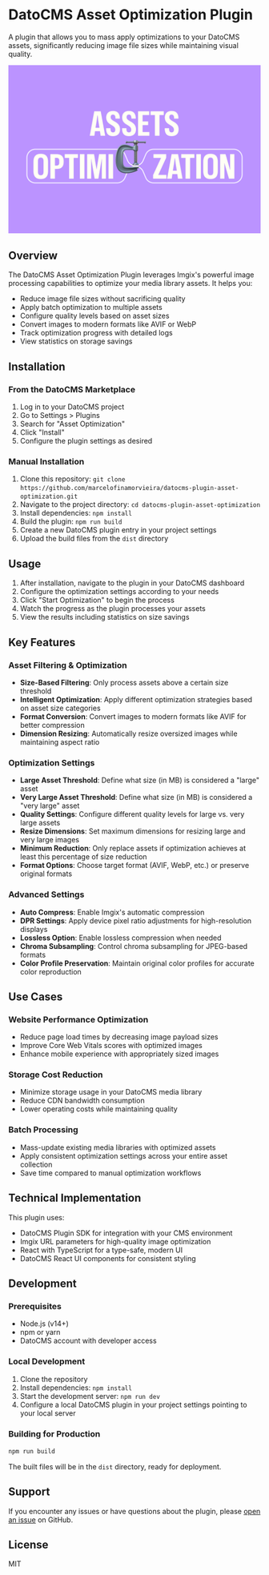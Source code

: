 # DatoCMS Asset Optimization Plugin

A plugin that allows you to mass apply optimizations to your DatoCMS assets, significantly reducing image file sizes while maintaining visual quality.

![Asset Optimization Plugin Cover](docs/cover-1200x800.png)

## Overview

The DatoCMS Asset Optimization Plugin leverages Imgix's powerful image processing capabilities to optimize your media library assets. It helps you:

- Reduce image file sizes without sacrificing quality
- Apply batch optimization to multiple assets
- Configure quality levels based on asset sizes
- Convert images to modern formats like AVIF or WebP
- Track optimization progress with detailed logs
- View statistics on storage savings

## Installation

### From the DatoCMS Marketplace

1. Log in to your DatoCMS project
2. Go to Settings > Plugins
3. Search for "Asset Optimization"
4. Click "Install"
5. Configure the plugin settings as desired

### Manual Installation

1. Clone this repository: `git clone https://github.com/marcelofinamorvieira/datocms-plugin-asset-optimization.git`
2. Navigate to the project directory: `cd datocms-plugin-asset-optimization`
3. Install dependencies: `npm install`
4. Build the plugin: `npm run build`
5. Create a new DatoCMS plugin entry in your project settings
6. Upload the build files from the `dist` directory

## Usage

1. After installation, navigate to the plugin in your DatoCMS dashboard
2. Configure the optimization settings according to your needs
3. Click "Start Optimization" to begin the process
4. Watch the progress as the plugin processes your assets
5. View the results including statistics on size savings

## Key Features

### Asset Filtering & Optimization

- **Size-Based Filtering**: Only process assets above a certain size threshold
- **Intelligent Optimization**: Apply different optimization strategies based on asset size categories
- **Format Conversion**: Convert images to modern formats like AVIF for better compression
- **Dimension Resizing**: Automatically resize oversized images while maintaining aspect ratio

### Optimization Settings

- **Large Asset Threshold**: Define what size (in MB) is considered a "large" asset
- **Very Large Asset Threshold**: Define what size (in MB) is considered a "very large" asset
- **Quality Settings**: Configure different quality levels for large vs. very large assets
- **Resize Dimensions**: Set maximum dimensions for resizing large and very large images
- **Minimum Reduction**: Only replace assets if optimization achieves at least this percentage of size reduction
- **Format Options**: Choose target format (AVIF, WebP, etc.) or preserve original formats

### Advanced Settings

- **Auto Compress**: Enable Imgix's automatic compression
- **DPR Settings**: Apply device pixel ratio adjustments for high-resolution displays
- **Lossless Option**: Enable lossless compression when needed
- **Chroma Subsampling**: Control chroma subsampling for JPEG-based formats
- **Color Profile Preservation**: Maintain original color profiles for accurate color reproduction

## Use Cases

### Website Performance Optimization

- Reduce page load times by decreasing image payload sizes
- Improve Core Web Vitals scores with optimized images
- Enhance mobile experience with appropriately sized images

### Storage Cost Reduction

- Minimize storage usage in your DatoCMS media library
- Reduce CDN bandwidth consumption
- Lower operating costs while maintaining quality

### Batch Processing

- Mass-update existing media libraries with optimized assets
- Apply consistent optimization settings across your entire asset collection
- Save time compared to manual optimization workflows

## Technical Implementation

This plugin uses:

- DatoCMS Plugin SDK for integration with your CMS environment
- Imgix URL parameters for high-quality image optimization
- React with TypeScript for a type-safe, modern UI
- DatoCMS React UI components for consistent styling

## Development

### Prerequisites

- Node.js (v14+)
- npm or yarn
- DatoCMS account with developer access

### Local Development

1. Clone the repository
2. Install dependencies: `npm install`
3. Start the development server: `npm run dev`
4. Configure a local DatoCMS plugin in your project settings pointing to your local server

### Building for Production

```bash
npm run build
```

The built files will be in the `dist` directory, ready for deployment.

## Support

If you encounter any issues or have questions about the plugin, please [open an issue](https://github.com/marcelofinamorvieira/datocms-plugin-asset-optimization/issues) on GitHub.

## License

MIT